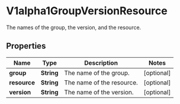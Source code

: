

# V1alpha1GroupVersionResource

The names of the group, the version, and the resource.

## Properties

| Name | Type | Description | Notes |
|------------ | ------------- | ------------- | -------------|
|**group** | **String** | The name of the group. |  [optional] |
|**resource** | **String** | The name of the resource. |  [optional] |
|**version** | **String** | The name of the version. |  [optional] |




